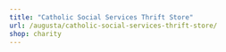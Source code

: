 ```yaml
---
title: "Catholic Social Services Thrift Store"
url: /augusta/catholic-social-services-thrift-store/
shop: charity
---
```

